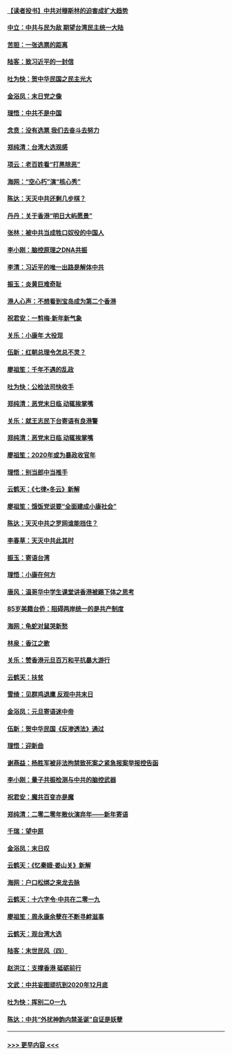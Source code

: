 #### [【读者投书】中共对穆斯林的迫害成扩大趋势](../pages/nsc993/n11791371.md?t=01141855) 
#### [中立：中共与民为敌 期望台湾民主统一大陆](../pages/nsc993/n11790392.md?t=01141855) 
#### [苦胆：一张选票的距离](../pages/nsc993/n11788914.md?t=01141855) 
#### [陆客：致习近平的一封信](../pages/nsc993/n11788867.md?t=01141855) 
#### [吐为快：贺中华民国之民主光大](../pages/nsc993/n11788618.md?t=01141855) 
#### [金浴凤：末日党之像](../pages/nsc993/n11787475.md?t=01141855) 
#### [理悟：中共不是中国](../pages/nsc993/n11787463.md?t=01141855) 
#### [念贲：没有选票  我们去奋斗去努力](../pages/nsc993/n11787398.md?t=01141855) 
#### [郑纯清：台湾大选观感](../pages/nsc993/n11786210.md?t=01141855) 
#### [项云：老百姓看“打黑除恶”](../pages/nsc993/n11785398.md?t=01141855) 
#### [海网：“空心朽”演“核心秀”](../pages/nsc993/n11783874.md?t=01141855) 
#### [陈达：天灭中共还剩几步棋？](../pages/nsc993/n11783719.md?t=01141855) 
#### [丹丹：关于香港“明日大屿愿景”](../pages/nsc993/n11783273.md?t=01141855) 
#### [张林：被中共当成牲口奴役的中国人](../pages/nsc993/n11782397.md?t=01141855) 
#### [李小刚：脑控原理之DNA共振](../pages/nsc993/n11780962.md?t=01141855) 
#### [李清：习近平的唯一出路是解体中共](../pages/nsc993/n11780866.md?t=01141855) 
#### [振玉：炎黄巨难奇耻](../pages/nsc993/n11779632.md?t=01141855) 
#### [港人心声：不想看到宝岛成为第二个香港](../pages/nsc993/n11778817.md?t=01141855) 
#### [祝君安：一剪梅‧新年新气象](../pages/nsc993/n11776340.md?t=01141855) 
#### [关乐：小康年 大役现](../pages/nsc993/n11774213.md?t=01141855) 
#### [伍新：红朝总理令怎总不灵？](../pages/nsc993/n11770813.md?t=01141855) 
#### [廖祖笙：千年不遇的乱政](../pages/nsc993/n11770373.md?t=01141855) 
#### [吐为快：公检法司快收手](../pages/nsc993/n11770359.md?t=01141855) 
#### [郑纯清：恶党末日临 动辄挨掌嘴](../pages/nsc993/n11769912.md?t=01141855) 
#### [关乐：就王志民下台寄语有良港警](../pages/nsc993/n11769903.md?t=01141855) 
#### [郑纯清：恶党末日临 动辄挨掌嘴](../pages/nsc993/n11769356.md?t=01141855) 
#### [廖祖笙：2020年或为暴政收官年](../pages/nsc993/n11768216.md?t=01141855) 
#### [理悟：别当郎中当推手](../pages/nsc993/n11768243.md?t=01141855) 
#### [云鹤天：《七律▪冬云》新解](../pages/nsc993/n11768204.md?t=01141855) 
#### [廖祖笙：饿饭党说要“全面建成小康社会”](../pages/nsc993/n11767482.md?t=01141855) 
#### [陈达：天灭中共之罗网谁能挡住？](../pages/nsc993/n11767465.md?t=01141855) 
#### [李春草：天灭中共此其时](../pages/nsc993/n11767452.md?t=01141855) 
#### [振玉：寄语台湾](../pages/nsc993/n11767432.md?t=01141855) 
#### [理悟：小康在何方](../pages/nsc993/n11767394.md?t=01141855) 
#### [唐风：温哥华中学生课堂讲香港被踢下体之思考](../pages/nsc993/n11766848.md?t=01141855) 
#### [85岁美籍台侨：阻碍两岸统一的是共产制度](../pages/nsc993/n11765043.md?t=01141855) 
#### [海网：龟蛇对鼠哭新愁](../pages/nsc993/n11764895.md?t=01141855) 
#### [林泉：香江之歌](../pages/nsc993/n11764415.md?t=01141855) 
#### [关乐：赞香港元旦百万和平抗暴大游行](../pages/nsc993/n11764382.md?t=01141855) 
#### [云鹤天：扶贫](../pages/nsc993/n11764245.md?t=01141855) 
#### [雪绮：见群鸡退鹰  反观中共末日](../pages/nsc993/n11762112.md?t=01141855) 
#### [金浴凤：元旦寄语迷中帝](../pages/nsc993/n11761788.md?t=01141855) 
#### [伍新：贺中华民国《反渗透法》通过](../pages/nsc993/n11761994.md?t=01141855) 
#### [理悟：迎新曲](../pages/nsc993/n11761152.md?t=01141855) 
#### [谢燕益：杨胜军被非法拘禁致死案之紧急报案举报控告函](../pages/nsc993/n11756134.md?t=01141855) 
#### [李小刚：量子共振检测与中共的脑控武器](../pages/nsc993/n11754518.md?t=01141855) 
#### [祝君安：魔共百变亦是魔](../pages/nsc993/n11754469.md?t=01141855) 
#### [郑纯清：二零二零年散伙演弃年——新年寄语](../pages/nsc993/n11754195.md?t=01141855) 
#### [千瑞：望中原](../pages/nsc993/n11754159.md?t=01141855) 
#### [金浴凤：末日叹](../pages/nsc993/n11752359.md?t=01141855) 
#### [云鹤天：《忆秦娥‧娄山关》新解](../pages/nsc993/n11752348.md?t=01141855) 
#### [海网：户口松绑之来龙去脉](../pages/nsc993/n11752328.md?t=01141855) 
#### [云鹤天：十六字令‧中共在二零一九](../pages/nsc993/n11752305.md?t=01141855) 
#### [廖祖笙：周永康余孽在不断寻衅滋事](../pages/nsc993/n11751013.md?t=01141855) 
#### [云鹤天：观台湾大选](../pages/nsc993/n11751007.md?t=01141855) 
#### [陆客：末世民风（四）](../pages/nsc993/n11749203.md?t=01141855) 
#### [赵洪江：支撑香港 砥砺前行](../pages/nsc993/n11748482.md?t=01141855) 
#### [文武：中共妄图顽抗到2020年12月底](../pages/nsc993/n11748446.md?t=01141855) 
#### [吐为快：挥别二O一九](../pages/nsc993/n11748411.md?t=01141855) 
#### [陈达：中共“外扰神韵内禁圣诞”自证是妖孽](../pages/nsc993/n11748226.md?t=01141855) 

----
#### [ >>> 更早内容 <<< ](../indexes/nsc993-earlier.md)
